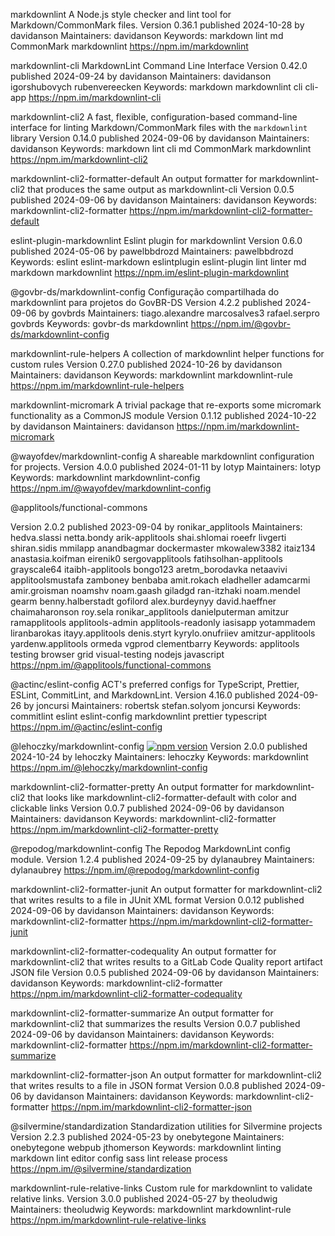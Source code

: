markdownlint
A Node.js style checker and lint tool for Markdown/CommonMark files.
Version 0.36.1 published 2024-10-28 by davidanson
Maintainers: davidanson
Keywords: markdown lint md CommonMark markdownlint
https://npm.im/markdownlint

markdownlint-cli
MarkdownLint Command Line Interface
Version 0.42.0 published 2024-09-24 by davidanson
Maintainers: davidanson igorshubovych rubenvereecken
Keywords: markdown markdownlint cli cli-app
https://npm.im/markdownlint-cli

markdownlint-cli2
A fast, flexible, configuration-based command-line interface for linting Markdown/CommonMark files with the `markdownlint` library
Version 0.14.0 published 2024-09-06 by davidanson
Maintainers: davidanson
Keywords: markdown lint cli md CommonMark markdownlint
https://npm.im/markdownlint-cli2

markdownlint-cli2-formatter-default
An output formatter for markdownlint-cli2 that produces the same output as markdownlint-cli
Version 0.0.5 published 2024-09-06 by davidanson
Maintainers: davidanson
Keywords: markdownlint-cli2-formatter
https://npm.im/markdownlint-cli2-formatter-default

eslint-plugin-markdownlint
Eslint plugin for markdownlint
Version 0.6.0 published 2024-05-06 by pawelbbdrozd
Maintainers: pawelbbdrozd
Keywords: eslint eslint-markdown eslintplugin eslint-plugin lint linter md markdown markdownlint
https://npm.im/eslint-plugin-markdownlint

@govbr-ds/markdownlint-config
Configuração compartilhada do markdownlint para projetos do GovBR-DS
Version 4.2.2 published 2024-09-06 by govbrds
Maintainers: tiago.alexandre marcosalves3 rafael.serpro govbrds
Keywords: govbr-ds markdownlint
https://npm.im/@govbr-ds/markdownlint-config

markdownlint-rule-helpers
A collection of markdownlint helper functions for custom rules
Version 0.27.0 published 2024-10-26 by davidanson
Maintainers: davidanson
Keywords: markdownlint markdownlint-rule
https://npm.im/markdownlint-rule-helpers

markdownlint-micromark
A trivial package that re-exports some micromark functionality as a CommonJS module
Version 0.1.12 published 2024-10-22 by davidanson
Maintainers: davidanson
https://npm.im/markdownlint-micromark

@wayofdev/markdownlint-config
A shareable markdownlint configuration for projects.
Version 4.0.0 published 2024-01-11 by lotyp
Maintainers: lotyp
Keywords: markdownlint markdownlint-config
https://npm.im/@wayofdev/markdownlint-config

@applitools/functional-commons
<!-- markdownlint-disable MD024 -->
Version 2.0.2 published 2023-09-04 by ronikar_applitools
Maintainers: hedva.slassi netta.bondy arik-applitools shai.shlomai roeefr livgerti shiran.sidis mmilapp anandbagmar dockermaster mkowalew3382 itaiz134 anastasia.koifman eirenik0 sergovapplitools fatihsolhan-applitools grayscale64 itaibh-applitools bongo123 aretm_borodavka netaavivi applitoolsmustafa zamboney benbaba amit.rokach eladheller adamcarmi amir.groisman noamshv noam.gaash giladgd ran-itzhaki noam.mendel gearm benny.halberstadt gofilord alex.burdeynyy david.haeffner chaimaharonson roy.sela ronikar_applitools danielputerman amitzur ramapplitools applitools-admin applitools-readonly iasisapp yotammadem liranbarokas itayy.applitools denis.styrt kyrylo.onufriiev amitzur-applitools yardenw.applitools ormeda vgprod clementbarry
Keywords: applitools testing browser grid visual-testing nodejs javascript
https://npm.im/@applitools/functional-commons

@actinc/eslint-config
ACT's preferred configs for TypeScript, Prettier, ESLint, CommitLint, and MarkdownLint.
Version 4.16.0 published 2024-09-26 by joncursi
Maintainers: robertsk stefan.solyom joncursi
Keywords: commitlint eslint eslint-config markdownlint prettier typescript
https://npm.im/@actinc/eslint-config

@lehoczky/markdownlint-config
[![npm version](https://badge.fury.io/js/@lehoczky%2Fmarkdownlint-config.svg)](https://badge.fury.io/js/@lehoczky%2Fmarkdownlint-config)
Version 2.0.0 published 2024-10-24 by lehoczky
Maintainers: lehoczky
Keywords: markdownlint
https://npm.im/@lehoczky/markdownlint-config

markdownlint-cli2-formatter-pretty
An output formatter for markdownlint-cli2 that looks like markdownlint-cli2-formatter-default with color and clickable links
Version 0.0.7 published 2024-09-06 by davidanson
Maintainers: davidanson
Keywords: markdownlint-cli2-formatter
https://npm.im/markdownlint-cli2-formatter-pretty

@repodog/markdownlint-config
The Repodog MarkdownLint config module.
Version 1.2.4 published 2024-09-25 by dylanaubrey
Maintainers: dylanaubrey
https://npm.im/@repodog/markdownlint-config

markdownlint-cli2-formatter-junit
An output formatter for markdownlint-cli2 that writes results to a file in JUnit XML format
Version 0.0.12 published 2024-09-06 by davidanson
Maintainers: davidanson
Keywords: markdownlint-cli2-formatter
https://npm.im/markdownlint-cli2-formatter-junit

markdownlint-cli2-formatter-codequality
An output formatter for markdownlint-cli2 that writes results to a GitLab Code Quality report artifact JSON file
Version 0.0.5 published 2024-09-06 by davidanson
Maintainers: davidanson
Keywords: markdownlint-cli2-formatter
https://npm.im/markdownlint-cli2-formatter-codequality

markdownlint-cli2-formatter-summarize
An output formatter for markdownlint-cli2 that summarizes the results
Version 0.0.7 published 2024-09-06 by davidanson
Maintainers: davidanson
Keywords: markdownlint-cli2-formatter
https://npm.im/markdownlint-cli2-formatter-summarize

markdownlint-cli2-formatter-json
An output formatter for markdownlint-cli2 that writes results to a file in JSON format
Version 0.0.8 published 2024-09-06 by davidanson
Maintainers: davidanson
Keywords: markdownlint-cli2-formatter
https://npm.im/markdownlint-cli2-formatter-json

@silvermine/standardization
Standardization utilities for Silvermine projects
Version 2.2.3 published 2024-05-23 by onebytegone
Maintainers: onebytegone webpub jthomerson
Keywords: markdownlint linting markdown lint editor config sass lint release process
https://npm.im/@silvermine/standardization

markdownlint-rule-relative-links
Custom rule for markdownlint to validate relative links.
Version 3.0.0 published 2024-05-27 by theoludwig
Maintainers: theoludwig
Keywords: markdownlint markdownlint-rule
https://npm.im/markdownlint-rule-relative-links

